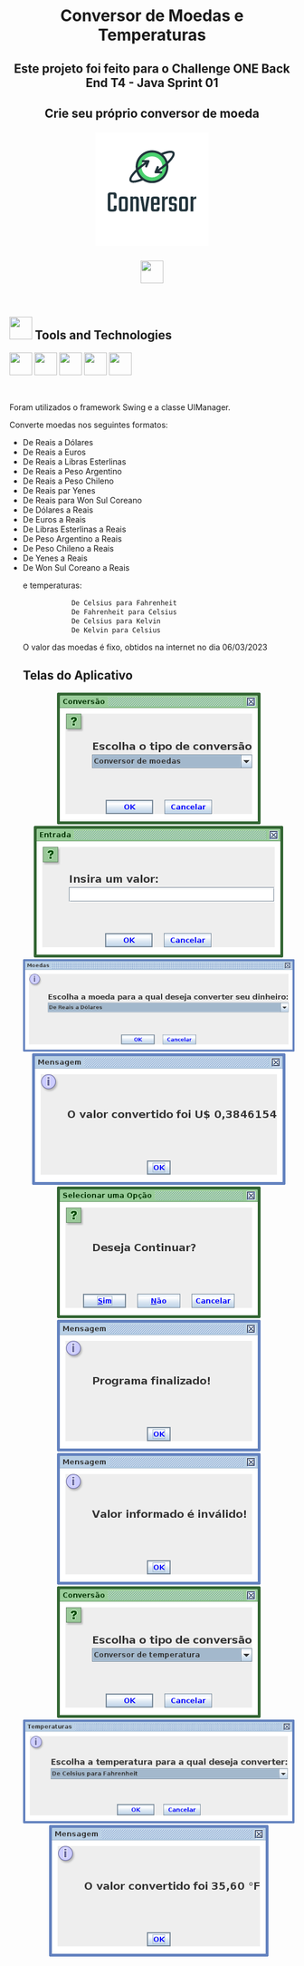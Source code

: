 <h1 align="center"> Conversor de Moedas e Temperaturas </h1>
<h2 align="center"> Este projeto foi feito para o Challenge ONE Back End T4 - Java Sprint 01
<h2 align="center"> Crie seu próprio conversor de moeda 
<p align="center">
  <img src="conversor.png" />
</p>

<div align="center">
<a  href="https://mlumoura.github.io/conversor/" target="_blank"><img src="https://cdn.jsdelivr.net/gh/devicons/devicon/icons/github/github-original.svg"  width="40" height="40"/></a>   
</div>
	
	

<br>

<h2> <img src="https://cdn.jsdelivr.net/gh/devicons/devicon/icons/git/git-original.svg" width="40" height="40"/> Tools and Technologies</h2>

<img src="https://cdn.jsdelivr.net/gh/devicons/devicon/icons/figma/figma-original.svg" width="40" height="40"/>  <img src="https://cdn.jsdelivr.net/gh/devicons/devicon/icons/github/github-original.svg"  width="40" height="40"/>  <img src="https://cdn.jsdelivr.net/gh/devicons/devicon/icons/trello/trello-plain-wordmark.svg" width="40" height="40"/>   <img src="https://cdn.jsdelivr.net/gh/devicons/devicon/icons/markdown/markdown-original.svg"  width="40" height="40"/>   <img src="https://cdn.jsdelivr.net/gh/devicons/devicon/icons/java/java-original.svg" width="40" height="40"/> 

<br>

Foram utilizados o framework Swing e a classe UIManager.


Converte moedas nos seguintes formatos:
<ul>
<li>De Reais a Dólares
<li>De Reais a Euros
<li>De Reais a Libras Esterlinas
<li>De Reais a Peso Argentino
<li>De Reais a Peso Chileno
<li>De Reais par Yenes
<li>De Reais para Won Sul Coreano
<li>De Dólares a Reais
<li>De Euros a Reais
<li>De Libras Esterlinas a Reais
<li>De Peso Argentino a Reais
<li>De Peso Chileno a Reais
<Li>De Yenes a Reais
<li>De Won Sul Coreano a Reais
                
e temperaturas:  

				De Celsius para Fahrenheit
				De Fahrenheit para Celsius
				De Celsius para Kelvin
				De Kelvin para Celsius  
           
                
O valor das moedas é fixo, obtidos na internet no dia 06/03/2023

<h2> Telas do Aplicativo </h2>
 <p align="center">
  <img src="TelasConversor1.png" />  <img src="TelasConversor2.png" />  <img src="TelasConversor3.png" />  <img src="TelasConversor4.png" />  <img src="TelasConversor5.png" />  <img src="TelasConversor6.png" />  <img src="TelasConversor7.png" />  <img src="TelasConversor8.png" />  <img src="TelasConversor9.png" />  <img src="TelasConversor10.png" /> 
</p>
